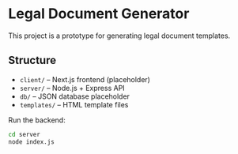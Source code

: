 # Legal Document Generator

This project is a prototype for generating legal document templates.

## Structure
- `client/` – Next.js frontend (placeholder)
- `server/` – Node.js + Express API
- `db/` – JSON database placeholder
- `templates/` – HTML template files

Run the backend:
```bash
cd server
node index.js
```
